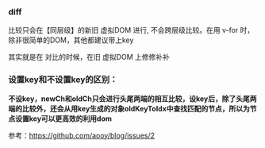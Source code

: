 ### diff

比较只会在【同层级】的新旧 虚拟DOM  进行, 不会跨层级比较。在用 v-for 时，除非很简单的DOM，其他都建议带上key

其实就是在 对比的时候，在旧 虚拟DOM 上修修补补



### 设置key和不设置key的区别：
**不设key，newCh和oldCh只会进行头尾两端的相互比较，设key后，除了头尾两端的比较外，还会从用key生成的对象oldKeyToIdx中查找匹配的节点，所以为节点设置key可以更高效的利用dom**



参考：https://github.com/aooy/blog/issues/2

